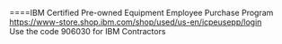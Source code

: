 


====IBM Certified Pre-owned Equipment Employee Purchase Program     
 https://www-store.shop.ibm.com/shop/used/us-en/icpeusepp/login     
 Use the code 906030 for IBM Contractors      
 
 
 

